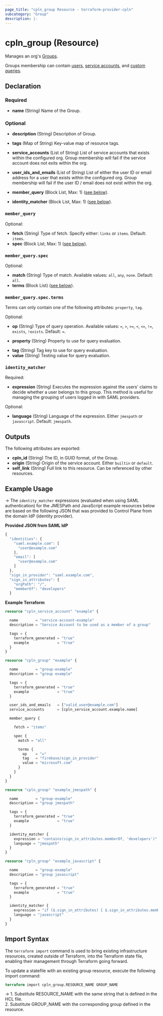 ```yaml
---
page_title: "cpln_group Resource - terraform-provider-cpln"
subcategory: "Group"
description: |-
---
```


# cpln_group (Resource)

Manages an org's [Groups](https://docs.controlplane.com/reference/group).

Groups membership can contain [users](https://docs.controlplane.com/reference/user), [service accounts](https://docs.controlplane.com/reference/serviceaccount), and [custom queries](https://docs.controlplane.com/reference/group#query).

## Declaration

### Required

- **name** (String) Name of the Group.

### Optional

- **description** (String) Description of Group.
- **tags** (Map of String) Key-value map of resource tags.
- **service_accounts** (List of String) List of service accounts that exists within the configured org. Group membership will fail if the service account does not exits within the org.
- **user_ids_and_emails** (List of String) List of either the user ID or email address for a user that exists within the configured org. Group membership will fail if the user ID / email does not exist within the org.

- **member_query** (Block List, Max: 1) ([see below](#nestedblock--member_query)).
- **identity_matcher** (Block List, Max: 1) ([see below](#nestedblock--identity_matcher)).

<a id="nestedblock--member_query"></a>

### `member_query`

Optional:

- **fetch** (String) Type of fetch. Specify either: `links` or `items`. Default: `items`.
- **spec** (Block List, Max: 1) ([see below](#nestedblock--member_query--spec)).

<a id="nestedblock--member_query--spec"></a>

### `member_query.spec`

Optional:

- **match** (String) Type of match. Available values: `all`, `any`, `none`. Default: `all`.
- **terms** (Block List) ([see below](#nestedblock--member_query--spec--terms)).

<a id="nestedblock--member_query--spec--terms"></a>

### `member_query.spec.terms`

<!-- Terms can only contain one of the following attributes: `property`, `rel`, `tag`. -->

Terms can only contain one of the following attributes: `property`, `tag`.

Optional:

- **op** (String) Type of query operation. Available values: `=`, `>`, `>=`, `<`, `<=`, `!=`, `exists`, `!exists`. Default: `=`.

- **property** (String) Property to use for query evaluation.
<!-- - **rel** (String) Rel to use use for query evaluation. -->
- **tag** (String) Tag key to use for query evaluation.
- **value** (String) Testing value for query evaluation.

<a id="nestedblock--identity_matcher"></a>

### `identity_matcher`

Required:

- **expression** (String) Executes the expression against the users' claims to decide whether a user belongs to this group. This method is useful for managing the grouping of users logged in with SAML providers.

Optional:

- **language** (String) Language of the expression. Either `jmespath` or `javascript`. Default: `jmespath`.

## Outputs

The following attributes are exported:

- **cpln_id** (String) The ID, in GUID format, of the Group.
- **origin** (String) Origin of the service account. Either `builtin` or `default`.
- **self_link** (String) Full link to this resource. Can be referenced by other resources.

## Example Usage

-> The `identity_matcher` expressions (evaluated when using SAML authentication) for the JMESPath and JavaScript example resources below are based on the following JSON that was provided to Control Plane from the domain IdP (identity provider).

**Provided JSON from SAML IdP**

```javascript
{
  "identities": {
    "saml.example.com": [
      "user@example.com"
    ],
    "email": [
      "user@example.com"
    ]
  },
  "sign_in_provider": "saml.example.com",
  "sign_in_attributes": {
    "orgPath": "/",
    "memberOf": "developers"
  }
```

**Example Terraform**

```terraform
resource "cpln_service_account" "example" {

  name        = "service-account-example"
  description = "Service Account to be used as a member of a group"

  tags = {
    terraform_generated = "true"
    example             = "true"
  }
}

resource "cpln_group" "example" {

  name        = "group-example"
  description = "group example"

  tags = {
    terraform_generated = "true"
    example             = "true"
  }

  user_ids_and_emails   = ["valid_user@example.com"]
  service_accounts      = [cpln_service_account.example.name]

  member_query {

    fetch = "items"

    spec {
      match = "all"

      terms {
        op    = "="
        tag   = "firebase/sign_in_provider"
        value = "microsoft.com"
      }
    }
  }
}

resource "cpln_group" "example_jmespath" {

  name        = "group-example"
  description = "group jmespath"

  tags = {
    terraform_generated = "true"
    example             = "true"
  }

  identity_matcher {
    expression = "contains(sign_in_attributes.memberOf, 'developers')"
    language = "jmespath"
  }
}

resource "cpln_group" "example_javascript" {

  name        = "group-example"
  description = "group javascript"

  tags = {
    terraform_generated = "true"
    example             = "true"
  }

  identity_matcher {
    expression = "if ($.sign_in_attributes) { $.sign_in_attributes.memberOf.includes('developers'); }"
    language = "javascript"
  }
}
```

## Import Syntax

The `terraform import` command is used to bring existing infrastructure resources, created outside of Terraform, into the Terraform state file, enabling their management through Terraform going forward.

To update a statefile with an existing group resource, execute the following import command:

```terraform
terraform import cpln_group.RESOURCE_NAME GROUP_NAME
```

-> 1. Substitute RESOURCE_NAME with the same string that is defined in the HCL file.<br/>2. Substitute GROUP_NAME with the corresponding group defined in the resource.
